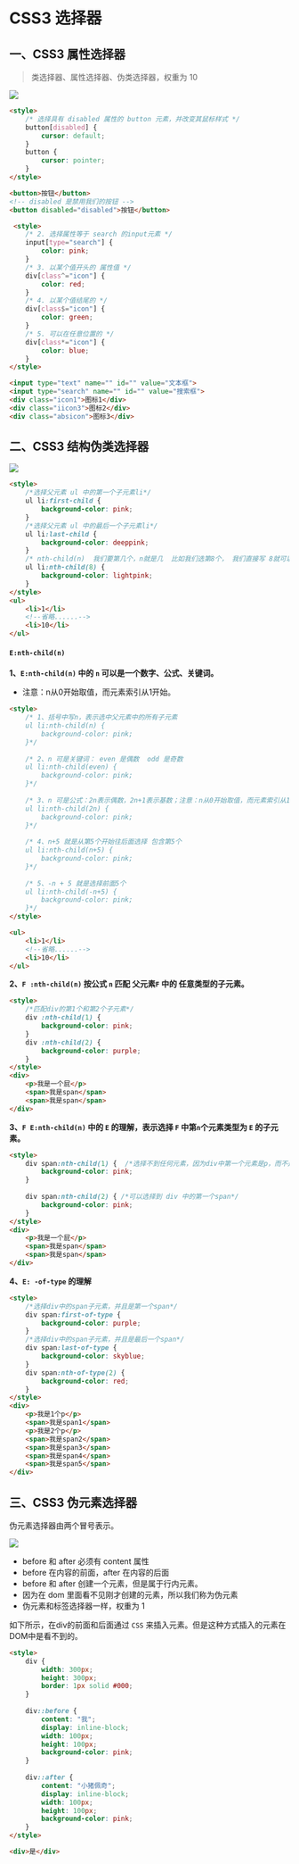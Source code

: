 # CSS3 选择器 

## 一、CSS3 属性选择器 

> 类选择器、属性选择器、伪类选择器，权重为 10

![](media/16667947550129.jpg)


```html
<style>
    /* 选择具有 disabled 属性的 button 元素，并改变其鼠标样式 */
    button[disabled] {
        cursor: default;
    }
    button {
        cursor: pointer;
    }
</style>

<button>按钮</button>
<!-- disabled 是禁用我们的按钮 -->
<button disabled="disabled">按钮</button>
```

```html
 <style>
    /* 2. 选择属性等于 search 的input元素 */  
    input[type="search"] {
        color: pink;
    }
    /* 3. 以某个值开头的 属性值 */
    div[class^="icon"] {
        color: red;
    }
    /* 4. 以某个值结尾的 */
    div[class$="icon"] {
        color: green;
    }
    /* 5. 可以在任意位置的 */
    div[class*="icon"] {
        color: blue;
    }
</style>

<input type="text" name="" id="" value="文本框">
<input type="search" name="" id="" value="搜索框">
<div class="icon1">图标1</div>
<div class="iicon3">图标2</div>
<div class="absicon">图标3</div>
```

## 二、CSS3 结构伪类选择器

![](media/16667952074826.jpg)

```html
<style>
    /*选择父元素 ul 中的第一个子元素li*/
    ul li:first-child {
        background-color: pink;
    }
    /*选择父元素 ul 中的最后一个子元素li*/
    ul li:last-child {
        background-color: deeppink;
    }
    /* nth-child(n)  我们要第几个，n就是几  比如我们选第8个， 我们直接写 8就可以了 */
    ul li:nth-child(8) {
        background-color: lightpink;
    }
</style>
<ul>
    <li>1</li>
    <!--省略......-->
    <li>10</li>
</ul>
```

#### `E:nth-child(n)`

**1、`E:nth-child(n)` 中的 `n` 可以是一个数字、公式、关键词。**

* 注意：n从0开始取值，而元素索引从1开始。

```html
<style>
    /* 1、括号中写n，表示选中父元素中的所有子元素 
    ul li:nth-child(n) {
        background-color: pink;
    }*/
    
    /* 2、n 可是关键词： even 是偶数  odd 是奇数 
    ul li:nth-child(even) {
        background-color: pink;
    }*/
    
    /* 3、n 可是公式：2n表示偶数，2n+1表示基数；注意：n从0开始取值，而元素索引从1开始。
    ul li:nth-child(2n) {
        background-color: pink;
    }*/
    
    /* 4、n+5 就是从第5个开始往后面选择 包含第5个
    ul li:nth-child(n+5) {
        background-color: pink;
    }*/
    
    /* 5、-n + 5 就是选择前面5个
    ul li:nth-child(-n+5) {
        background-color: pink;
    }*/
</style>

<ul>
    <li>1</li>
    <!--省略......-->
    <li>10</li>
</ul>
```

**2、`F :nth-child(n)` 按公式 `n` 匹配 父元素`F` 中的 任意类型的子元素。**

```html
<style>
    /*匹配div的第1个和第2个子元素*/
    div :nth-child(1) {
        background-color: pink;
    }
    div :nth-child(2) {
        background-color: purple;
    }
</style>
<div>
    <p>我是一个屁</p>
    <span>我是span</span>
    <span>我是span</span>
</div>
```
**3、`F E:nth-child(n)` 中的 `E` 的理解，表示选择 `F` 中第`n`个元素类型为 `E` 的子元素。**

```html
<style>
    div span:nth-child(1) {  /*选择不到任何元素，因为div中第一个元素是p，而不是span*/
        background-color: pink;
    } 
    
    div span:nth-child(2) { /*可以选择到 div 中的第一个span*/
        background-color: pink;
    }
</style>
<div>
    <p>我是一个屁</p>
    <span>我是span</span>
    <span>我是span</span>
</div>
```

**4、`E: -of-type` 的理解**

```html
<style>
    /*选择div中的span子元素，并且是第一个span*/
    div span:first-of-type {
        background-color: purple;
    }
    /*选择div中的span子元素，并且是最后一个span*/
    div span:last-of-type {
        background-color: skyblue;
    }
    div span:nth-of-type(2) {
        background-color: red;
    }
</style>
<div>
    <p>我是1个p</p>
    <span>我是span1</span>
    <p>我是2个p</p>
    <span>我是span2</span>
    <span>我是span3</span>
    <span>我是span4</span>
    <span>我是span5</span>
</div>
```

## 三、CSS3 伪元素选择器

伪元素选择器由两个冒号表示。

![](media/16667976121706.jpg)

* before 和 after 必须有 content 属性
* before 在内容的前面，after 在内容的后面
* before 和 after 创建一个元素，但是属于行内元素。
* 因为在 dom 里面看不见刚才创建的元素，所以我们称为伪元素
* 伪元素和标签选择器一样，权重为 1

如下所示，在div的前面和后面通过 `CSS` 来插入元素。但是这种方式插入的元素在DOM中是看不到的。

```html
<style>
    div {
        width: 300px;
        height: 300px;
        border: 1px solid #000;
    }
    
    div::before {
        content: "我";
        display: inline-block;
        width: 100px;
        height: 100px;
        background-color: pink;
    }
    
    div::after {
        content: "小猪佩奇";
        display: inline-block;
        width: 100px;
        height: 100px;
        background-color: pink;
    }
</style>

<div>是</div>
```